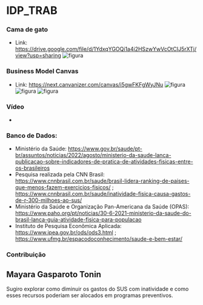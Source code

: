 # IDP_TRAB

### Cama de gato
- Link: https://drive.google.com/file/d/1YdxqYGOQi1a4i2HSzwYwVcOtCIJ5rXTj/view?usp=sharing
![figura](https://github.com/LucasBittencourt20/IDP_TRAB/blob/333736a0582218eaf02f51f30201c4d39cf6a779/Captura%20de%20Tela%202022-10-21%20a%CC%80s%2017.17.03.png)

### Business Model Canvas
- Link: https://next.canvanizer.com/canvas/i5gwFKFgWyJNu
![figura](https://github.com/LucasBittencourt20/IDP_TRAB/blob/b63e9798e55f36d59180bd6dae35136562bb9959/Captura%20de%20Tela%202022-10-21%20a%CC%80s%2017.58.42.png)
![figura](https://github.com/LucasBittencourt20/IDP_TRAB/blob/5bd9a38be553e2e7d05e2bbe2f5577ac22b20da0/Captura%20de%20Tela%202022-10-21%20a%CC%80s%2017.59.18.png)
![figura](https://github.com/LucasBittencourt20/IDP_TRAB/blob/71ad7c1254b1589f0a37f48e088c39c50e07a9bf/Captura%20de%20Tela%202022-10-21%20a%CC%80s%2017.59.45.png)

### Vídeo
- 

### Banco de Dados:
- Ministério da Saúde: https://www.gov.br/saude/pt-br/assuntos/noticias/2022/agosto/ministerio-da-saude-lanca-publicacao-sobre-indicadores-de-pratica-de-atividades-fisicas-entre-os-brasileiros
- Pesquisa realizada pela CNN Brasil: https://www.cnnbrasil.com.br/saude/brasil-lidera-ranking-de-paises-que-menos-fazem-exercicios-fisicos/ ; https://www.cnnbrasil.com.br/saude/inatividade-fisica-causa-gastos-de-r-300-milhoes-ao-sus/
- Ministério da Saúde e Organização Pan-Americana da Saúde (OPAS): https://www.paho.org/pt/noticias/30-6-2021-ministerio-da-saude-do-brasil-lanca-guia-atividade-fisica-para-populacao
- Instituto de Pesquisa Econômica Aplicada: https://www.ipea.gov.br/ods/ods3.html ; https://www.ufmg.br/espacodoconhecimento/saude-e-bem-estar/

### Contribuição

## Mayara Gasparoto Tonin
Sugiro explorar como diminuir os gastos do SUS com inatividade e como esses recursos poderiam ser alocados em programas preventivos.
